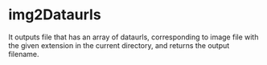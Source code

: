 # img2Dataurls
It outputs file that has an array of dataurls, corresponding to image file with the given extension in the current directory, and returns the output filename.
